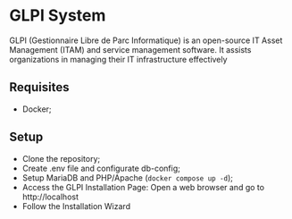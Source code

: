 # GLPI System

GLPI (Gestionnaire Libre de Parc Informatique) is an open-source IT Asset Management (ITAM) and service management software. It assists organizations in managing their IT infrastructure effectively

## Requisites

- Docker;

## Setup

- Clone the repository;
- Create .env file and configurate db-config;
- Setup MariaDB and PHP/Apache (`docker compose up -d`);
- Access the GLPI Installation Page: Open a web browser and go to http://localhost
- Follow the Installation Wizard
